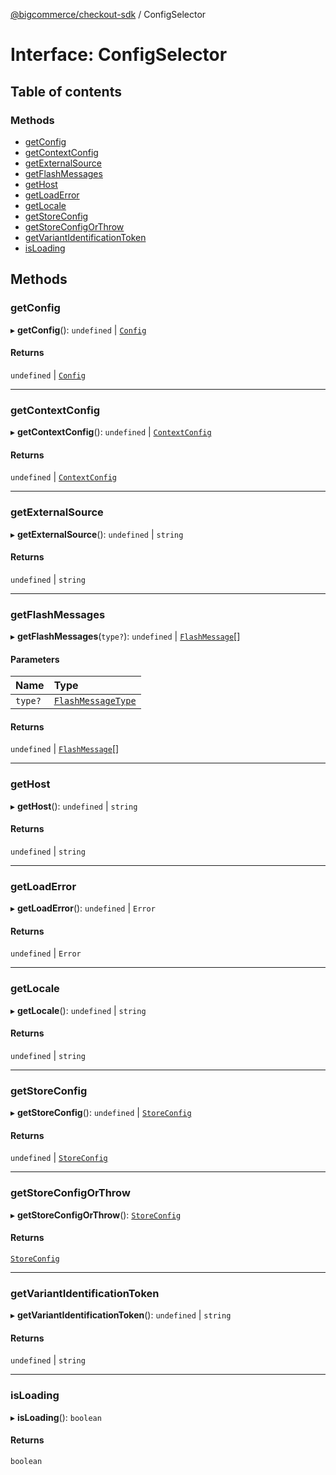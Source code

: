 [@bigcommerce/checkout-sdk](../README.md) / ConfigSelector

# Interface: ConfigSelector

## Table of contents

### Methods

- [getConfig](ConfigSelector.md#getconfig)
- [getContextConfig](ConfigSelector.md#getcontextconfig)
- [getExternalSource](ConfigSelector.md#getexternalsource)
- [getFlashMessages](ConfigSelector.md#getflashmessages)
- [getHost](ConfigSelector.md#gethost)
- [getLoadError](ConfigSelector.md#getloaderror)
- [getLocale](ConfigSelector.md#getlocale)
- [getStoreConfig](ConfigSelector.md#getstoreconfig)
- [getStoreConfigOrThrow](ConfigSelector.md#getstoreconfigorthrow)
- [getVariantIdentificationToken](ConfigSelector.md#getvariantidentificationtoken)
- [isLoading](ConfigSelector.md#isloading)

## Methods

### getConfig

▸ **getConfig**(): `undefined` \| [`Config`](Config.md)

#### Returns

`undefined` \| [`Config`](Config.md)

___

### getContextConfig

▸ **getContextConfig**(): `undefined` \| [`ContextConfig`](ContextConfig.md)

#### Returns

`undefined` \| [`ContextConfig`](ContextConfig.md)

___

### getExternalSource

▸ **getExternalSource**(): `undefined` \| `string`

#### Returns

`undefined` \| `string`

___

### getFlashMessages

▸ **getFlashMessages**(`type?`): `undefined` \| [`FlashMessage`](FlashMessage.md)[]

#### Parameters

| Name | Type |
| :------ | :------ |
| `type?` | [`FlashMessageType`](../README.md#flashmessagetype) |

#### Returns

`undefined` \| [`FlashMessage`](FlashMessage.md)[]

___

### getHost

▸ **getHost**(): `undefined` \| `string`

#### Returns

`undefined` \| `string`

___

### getLoadError

▸ **getLoadError**(): `undefined` \| `Error`

#### Returns

`undefined` \| `Error`

___

### getLocale

▸ **getLocale**(): `undefined` \| `string`

#### Returns

`undefined` \| `string`

___

### getStoreConfig

▸ **getStoreConfig**(): `undefined` \| [`StoreConfig`](StoreConfig.md)

#### Returns

`undefined` \| [`StoreConfig`](StoreConfig.md)

___

### getStoreConfigOrThrow

▸ **getStoreConfigOrThrow**(): [`StoreConfig`](StoreConfig.md)

#### Returns

[`StoreConfig`](StoreConfig.md)

___

### getVariantIdentificationToken

▸ **getVariantIdentificationToken**(): `undefined` \| `string`

#### Returns

`undefined` \| `string`

___

### isLoading

▸ **isLoading**(): `boolean`

#### Returns

`boolean`
